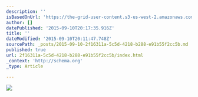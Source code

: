 ```yaml
---
description: ''
isBasedOnUrl: 'https://the-grid-user-content.s3-us-west-2.amazonaws.com/dbfb8fb0-66ec-4e08-87d1-686a349ab707.png'
author: []
datePublished: '2015-09-10T20:17:35.916Z'
title: ''
dateModified: '2015-09-10T20:11:47.748Z'
sourcePath: _posts/2015-09-10-2f16311a-5c5d-4218-b288-e91b55f2cc5b.md
published: true
url: 2f16311a-5c5d-4218-b288-e91b55f2cc5b/index.html
_context: 'http://schema.org'
_type: Article

---
```

![](https://the-grid-user-content.s3-us-west-2.amazonaws.com/dbfb8fb0-66ec-4e08-87d1-686a349ab707.png)